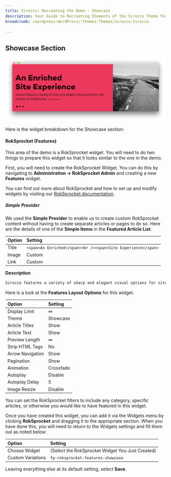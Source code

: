 ```yaml
---
title: Sirocco: Recreating the Demo - Showcase
description: Your Guide to Recreating Elements of the Sirocco Theme for WordPress
breadcrumb: /wordpress:WordPress/!themes:Themes/sirocco:Sirocco

---
```


Showcase Section
-----

![Showcase](assets/demo_2.jpeg)

Here is the widget breakdown for the Showcase section:

#### RokSprocket (Features)

This area of the demo is a RokSprocket widget. You will need to do two things to prepare this widget so that it looks similar to the one in the demo.

First, you will need to create the RokSprocket Widget. You can do this by navigating to **Administration -> RokSprocket Admin** and creating a new **Features** widget.

You can find out more about RokSprocket and how to set up and modify widgets by visiting our [RokSprocket documentation](../../plugins/roksprocket).

##### Simple Provider

We used the **Simple Provider** to enable us to create custom RokSprocket content without having to create separate articles or pages to do so. Here are the details of one of the **Simple Items** in the **Featured Article List**.

| Option | Setting                                                      |
| :----- | :-----                                                       |
| Title  | `<span>An Enriched</span><br /><span>Site Experience</span>` |
| Image  | Custom                                                       |
| Link   | Custom                                                       |

**Description**

~~~ .html
Sirocco features a variety of sharp and elegant visual options for site content via RokSprocket.
~~~

Here is a look at the **Features Layout Options** for this widget.

|      Option      |  Setting  |
| :--------------- | :-------- |
| Display Limit    | ∞         |
| Theme            | Showcase  |
| Article Titles   | Show      |
| Article Text     | Show      |
| Preview Length   | ∞         |
| Strip HTML Tags  | No        |
| Arrow Navigation | Show      |
| Pagination       | Show      |
| Animation        | Crossfade |
| Autoplay         | Disable   |
| Autoplay Delay   | 5         |
| Image Resize     | Disable   |

You can set the RokSprocket filters to include any category, specific articles, or otherwise you would like to have featured in this widget.

Once you have created this widget, you can add it via the Widgets menu by clicking **RokSprocket** and dragging it to the appropriate section. When you have done this, you will need to return to the Widgets settings and fill them out as noted below:

|       Option      |                     Setting                      |
| :---------------- | :----------------------------------------------- |
| Choose Widget     | (Select the RokSprocket Widget You Just Created) |
| Custom Variations | `fp-roksprocket-features-showcase`               |

Leaving everything else at its default setting, select **Save**.
